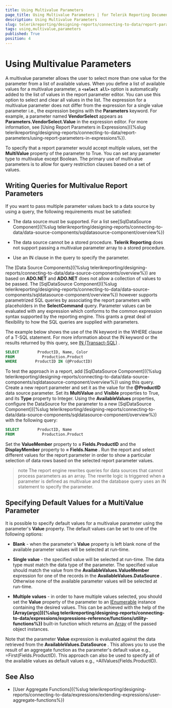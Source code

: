 ```yaml
---
title: Using Multivalue Parameters
page_title: Using Multivalue Parameters | for Telerik Reporting Documentation
description: Using Multivalue Parameters
slug: telerikreporting/designing-reports/connecting-to-data/report-parameters/using-multivalue-parameters
tags: using,multivalue,parameters
published: True
position: 4
---
```


# Using Multivalue Parameters



A multivalue parameter allows the user to select more than one value for the parameter from a list of available values.         When you define a list of available values for a multivalue parameter, a __```<select all>```__          option is automatically added to the list of values in the report parameter editor. You can use this option to select and clear all         values in the list. The expression for a multivalue parameter does not differ from the expression for a single value parameter i.e., the         expression begins with the __Parameters__  keyword. For example, a parameter named __VendorSelect__          appears as __Parameters.VendorSelect.Value__  in the expression editor. For more information,         see [Using Report Parameters in Expressions]({%slug telerikreporting/designing-reports/connecting-to-data/report-parameters/using-report-parameters-in-expressions%}).       

To specify that a report parameter would accept multiple values, set the __MultiValue__  property of the parameter to True. You can set any parameter         type to multivalue except Boolean. The primary use of multivalue parameters is to allow for query restriction clauses based on a set of values.       

## Writing Queries for Multivalue Report Parameters

If you want to pass multiple parameter values back to a data source by using a query, the following requirements must be satisfied:

* The data source must be supported. For a list see[SqlDataSource Component]({%slug telerikreporting/designing-reports/connecting-to-data/data-source-components/sqldatasource-component/overview%})

* The data source cannot be a stored procedure. __Telerik Reporting__  does not support passing a multivalue parameter array to a
            stored procedure.

* Use an IN clause in the query to specify the parameter.

The [Data Source Components]({%slug telerikreporting/designing-reports/connecting-to-data/data-source-components/overview%}) are based on           __ADO.NET__  and __ADO.NET__  does not           allow a collection of values to be passed. The [SqlDataSource Component]({%slug telerikreporting/designing-reports/connecting-to-data/data-source-components/sqldatasource-component/overview%}) however supports parametrized SQL           queries by associating the report parameters with placeholders in the __SelectCommand__  query. Parameter values can be evaluated with any           expression which conforms to the common expression syntax supported by the reporting engine. This grants a great deal of flexibility           to how the SQL queries are supplied with parameters.         

The example below shows the use of the IN keyword in the WHERE clause of a T-SQL statement. For more           information about the IN keyword or the results returned by this query, see  [IN (Transact-SQL)](http://msdn.microsoft.com/en-us/library/ms177682(SQL.90).aspx)            .         

	
````SQL
SELECT        ProductID, Name, Color
FROM            Production.Product
WHERE        ProductID IN (@ProductID)
````



To test the approach in a report, add [SqlDataSource Component]({%slug telerikreporting/designing-reports/connecting-to-data/data-source-components/sqldatasource-component/overview%}) using this query.           Create a new report parameter           and set it as the value for the __@ProductID__  data source parameter. Set its __MultiValue__  and           __Visible__  properties to True, and its __Type__  property to Integer.           Using the __AvailableValues__  properties, configure the DataSource for the parameter to a new           [SqlDataSource Component]({%slug telerikreporting/designing-reports/connecting-to-data/data-source-components/sqldatasource-component/overview%}) with the following query:         

	
````SQL
SELECT        ProductID, Name
FROM            Production.Product
````



Set the __ValueMember__  property to __= Fields.ProductID__  and the            __DisplayMember__  property to __= Fields.Name__ .           Run the report and select different values for the report parameter in order to show a particular selection of data rows based on the selected report parameter values.         

>note The report engine rewrites queries for data sources that cannot process parameters as an array. The rewrite logic is triggered when a parameter is             defined as multivalue and the database query uses an IN statement to specify the parameter.           


## Specifying Default Values for a MultiValue Parameter

It is possible to specify default values for a multivalue parameter using the parameter's __Value__  property.           The default values can be set to one of the following options:         

* __Blank__  - when the parameter's __Value__  property is left blank none of the                available parameter values will be selected at run-time.             

* __Single value__  - the specified value will be selected at run-time. The data type must match the data type of the parameter.               The specified value should match the value from the __AvailableValues.ValueMember__  expression for one of the records in the                __AvailableValues.DataSource__ .               Otherwise none of the available parameter values will be selected at run-time.             

* __Multiple values__  - in order to have multiple values selected, you should set the __Value__                property of the parameter to an                [IEnumerable](http://msdn.microsoft.com/en-us/library/system.collections.ienumerable.aspx)                instance containing the desired values. This can be achieved with the help of the               __[Array(args)]({%slug telerikreporting/designing-reports/connecting-to-data/expressions/expressions-reference/functions/utility-functions%})__  built-in function which returns an                [Array](http://msdn.microsoft.com/en-us/library/system.array.aspx)                of the passed object instances.             

Note that the parameter __Value__  expression is evaluated against the data retrieved from the __AvailableValues.DataSource__ .           This allows you to use the result of an aggregate function as the parameter's default value e.g., =First(Fields.ProductID). This           approach can also be used to specify all of the available values as default values e.g., =AllValues(Fields.ProductID).         

## See Also


 * [User Aggregate Functions]({%slug telerikreporting/designing-reports/connecting-to-data/expressions/extending-expressions/user-aggregate-functions%})
